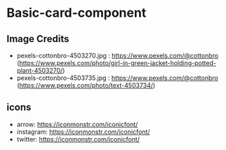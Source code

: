 # Basic-card-component

## Image Credits
- pexels-cottonbro-4503270.jpg : https://www.pexels.com/@cottonbro (https://www.pexels.com/photo/girl-in-green-jacket-holding-potted-plant-4503270/)
- pexels-cottonbro-4503735.jpg : https://www.pexels.com/@cottonbro (https://www.pexels.com/photo/text-4503734/)

## icons
- arrow: https://iconmonstr.com/iconicfont/
- instagram: https://iconmonstr.com/iconicfont/
- twitter: https://iconmonstr.com/iconicfont/
